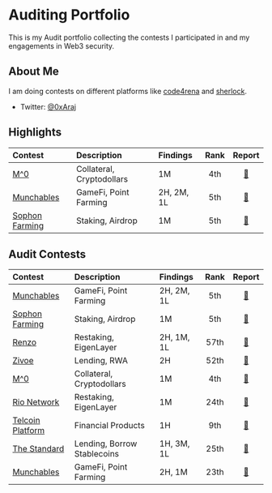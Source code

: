 # Auditing Portfolio

This is my Audit portfolio collecting the contests I participated in and my engagements in Web3 security.

## About Me

I am doing contests on different platforms like [code4rena](https://code4rena.com/) and [sherlock](https://www.sherlock.xyz/).

- Twitter: [@0xAraj](https://twitter.com/0xAraj)

## Highlights

| Contest                                                           | Description               | Findings   | Rank |                         Report                         |
| :---------------------------------------------------------------- | :------------------------ | :--------- | :--: | :----------------------------------------------------: |
| [M^0](https://audits.sherlock.xyz/contests/124)                   | Collateral, Cryptodollars | 1M         | 4th  | [📄](https://audits.sherlock.xyz/contests/124/report)  |
| [Munchables](https://code4rena.com/audits/2024-05-munchables#top) | GameFi, Point Farming     | 2H, 2M, 1L | 5th  | [📄](https://code4rena.com/reports/2024-05-munchables) |
| [Sophon Farming](https://audits.sherlock.xyz/contests/376)        | Staking, Airdrop          | 1M         | 5th  | [📄](https://audits.sherlock.xyz/contests/376/report)  |

## Audit Contests

| Contest                                                                 | Description                 | Findings   | Rank |                                     Report                                     |
| :---------------------------------------------------------------------- | :-------------------------- | :--------- | :--: | :----------------------------------------------------------------------------: |
| [Munchables](https://code4rena.com/audits/2024-05-munchables#top)       | GameFi, Point Farming       | 2H, 2M, 1L | 5th  |             [📄](https://code4rena.com/reports/2024-05-munchables)             |
| [Sophon Farming](https://audits.sherlock.xyz/contests/376)              | Staking, Airdrop            | 1M         | 5th  |             [📄](https://audits.sherlock.xyz/contests/376/report)              |
| [Renzo](https://code4rena.com/audits/2024-04-renzo#top)                 | Restaking, EigenLayer       | 2H, 1M, 1L | 57th |               [📄](https://code4rena.com/reports/2024-04-renzo)                |
| [Zivoe](https://audits.sherlock.xyz/contests/280)                       | Lending, RWA                | 2H         | 52th |             [📄](https://audits.sherlock.xyz/contests/280/report)              |
| [M^0](https://audits.sherlock.xyz/contests/124)                         | Collateral, Cryptodollars   | 1M         | 4th  |             [📄](https://audits.sherlock.xyz/contests/124/report)              |
| [Rio Network](https://audits.sherlock.xyz/contests/176)                 | Restaking, EigenLayer       | 1M         | 24th |             [📄](https://audits.sherlock.xyz/contests/176/report)              |
| [Telcoin Platform](https://audits.sherlock.xyz/contests/156)            | Financial Products          | 1H         | 9th  |             [📄](https://audits.sherlock.xyz/contests/156/report)              |
| [The Standard](https://codehawks.cyfrin.io/c/clql6lvyu0001mnje1xpqcuvl) | Lending, Borrow Stablecoins | 1H, 3M, 1L | 25th | [📄](https://codehawks.cyfrin.io/c/clql6lvyu0001mnje1xpqcuvl/results?t=report) |
| [Munchables](https://code4rena.com/audits/2024-07-munchables#top)       | GameFi, Point Farming       | 2H, 1M     | 23th |             [📄](https://code4rena.com/reports/2024-07-munchables)             |
